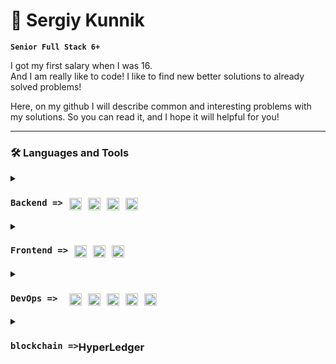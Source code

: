 # 👻 Sergiy Kunnik

**`Senior Full Stack 6+`**

 I got my first salary when I was 16. </br>
 And I am really like to code! I like to find new better solutions to already solved problems!

 Here, on my github I will describe common and interesting problems with my solutions. So you can read it, and I hope it will helpful for you!

---

### 🛠 Languages and Tools

<details>
 <summary><h3 style="display: flex;"><code>Backend =></code> <img alt="Java" width="20px" style="padding-right:10px; padding-left:10px;" src="https://cdn.jsdelivr.net/gh/devicons/devicon/icons/javascript/javascript-original.svg" />
<img width="20px" style="padding-right:10px;" src="https://cdn.jsdelivr.net/gh/devicons/devicon/icons/nodejs/nodejs-original-wordmark.svg" />

<img width="20px" style="padding-right:10px;" src="https://cdn.jsdelivr.net/gh/devicons/devicon/icons/python/python-original.svg" />

<img width="20px" style="padding-right:10px;" src="https://cdn.jsdelivr.net/gh/devicons/devicon/icons/rust/rust-plain.svg" />
</h3></summary>
<p>
    Have a strong experience with microservices and with large databases.</br>
    rabbitMq, kafka, some another queues</br>
    serverless</br>
    restApi, graphql</br>
</p>

<h3>NodeJs, main language.</h3>
<code>express nestjs socket.io loopback</code>
</br>
</br>
<h3>python</h3>
<code>django</code>
<p>It was few microservices running on python, so I was should to support it</p>
</br>
<h3>rust</h3>
<p>
We had a lot of records in db. And really small time to handle it. </br>
So, we made aggregation of 3 collections to new collection (aggregator pattern, will describe it <code>here (TODO)</code></br>
And rewrite all aggregation and query logic from nodejs to rust - was match faster
</p>
</br>
</details>

<details>
 <summary><h3 style="display: flex;"><code>Frontend =></code> <img alt="Java" width="20px" style="padding-right:10px; padding-left:10px;" src="https://cdn.jsdelivr.net/gh/devicons/devicon/icons/react/react-original.svg" />
<img width="20px" style="padding-right:10px;" src="https://cdn.jsdelivr.net/gh/devicons/devicon/icons/redux/redux-original.svg" />

<img width="20px" style="padding-right:10px;" src="https://cdn.jsdelivr.net/gh/devicons/devicon/icons/angularjs/angularjs-original.svg" />

</h3></summary>
<p>
    Nothing interesting here... I do not like to make design...</br>
    Fetching, and render data)</br>
    Had practice with:</br>
    styled-components, microfrontend, graphql, socket.io

</p>
</details>

<details>
 <summary><h3 style="display: flex;"><code>DevOps => </code><img alt="Java" width="20px" style="padding-right:10px; padding-left:10px;" src="https://cdn.jsdelivr.net/gh/devicons/devicon/icons/amazonwebservices/amazonwebservices-original-wordmark.svg" />
<img width="20px" style="padding-right:10px;" src="https://cdn.jsdelivr.net/gh/devicons/devicon/icons/nginx/nginx-original.svg" />

<img width="20px" style="padding-right:10px;" src="https://cdn.jsdelivr.net/gh/devicons/devicon/icons/kubernetes/kubernetes-plain.svg" />

<img width="20px" style="padding-right:10px;" src="https://cdn.jsdelivr.net/gh/devicons/devicon/icons/heroku/heroku-original.svg" />

<img width="20px" style="padding-right:10px;" src="https://cdn.jsdelivr.net/gh/devicons/devicon/icons/heroku/heroku-original.svg" />

</h3></summary>
<p>
Have a strong experience with AWS, circleCI:</br>
EC2, S3, lambda, cognito, dynamodb, lambda.</br>
setup CI/CD</br>

playing a lot with heroku (for home projects, can describe on interview)
    
</p>
</details>

<details>
 <summary><h3 style="display: flex;"><code>blockchain =></code> HyperLedger</h3></summary>
TODO
</details>
<br /> 
